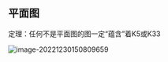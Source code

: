 ## 平面图

定理：任何不是平面图的图一定“蕴含”着K5或K33

![image-20221230150809659](https://img.leom.me/images/2022/12/30/image-20221230150809659.png)